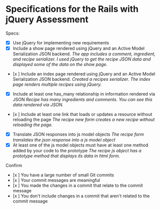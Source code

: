 # Specifications for the Rails with jQuery Assessment

Specs:
- [x] Use jQuery for implementing new requirements
- [x] Include a show page rendered using jQuery and an Active Model Serialization JSON backend.
      *The app includes a comment, ingredient, and recipe serializer. I used jQuery to get the recipe JSON data and displayed some of the data on the show page.*
- [x ] Include an index page rendered using jQuery and an Active Model Serialization JSON backend.
*Created a recipes serializer. The index page renders multiple recipes using jQuery.*
- [x] Include at least one has_many relationship in information rendered via JSON
        *Recipe has many ingredients and comments. You can see this data rendered via JSON.*
- [x ] Include at least one link that loads or updates a resource without reloading the page
      *The recipe new form creates a new recipe without reloading the page.*
- [x] Translate JSON responses into js model objects
      *The recipe form translates the json response into a js model object*
- [x] At least one of the js model objects must have at least one method added by your code to the prototype
      *The recipe js object has a prototype method that displays its data in html form.*

Confirm
- [x ] You have a large number of small Git commits
- [x ] Your commit messages are meaningful
- [x ] You made the changes in a commit that relate to the commit message
- [x ] You don't include changes in a commit that aren't related to the commit message
